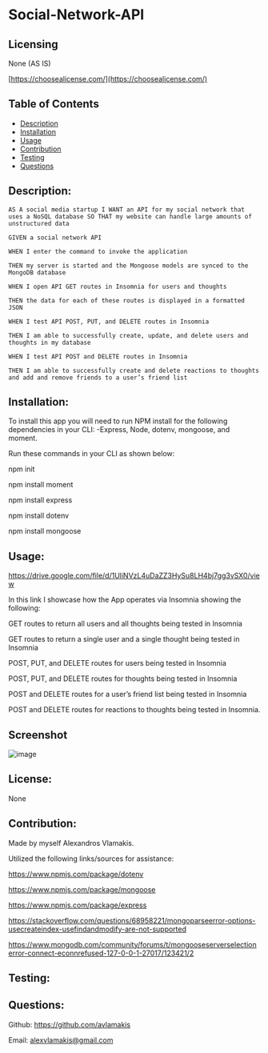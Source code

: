 # Social-Network-API

## Licensing
None (AS IS)

[https://choosealicense.com/](https://choosealicense.com/)

## Table of Contents
  - [Description](#description)
  - [Installation](#installation)
  - [Usage](#usage)
  - [Contribution](#contribution)
  - [Testing](#testing)
  - [Questions](#questions)
  
## Description:
`AS A social media startup
I WANT an API for my social network that uses a NoSQL database
SO THAT my website can handle large amounts of unstructured data`

`GIVEN a social network API`

`WHEN I enter the command to invoke the application`

`THEN my server is started and the Mongoose models are synced to the MongoDB database`

`WHEN I open API GET routes in Insomnia for users and thoughts`

`THEN the data for each of these routes is displayed in a formatted JSON`

`WHEN I test API POST, PUT, and DELETE routes in Insomnia`

`THEN I am able to successfully create, update, and delete users and thoughts in my database`

`WHEN I test API POST and DELETE routes in Insomnia`

`THEN I am able to successfully create and delete reactions to thoughts and add and remove friends to a user’s friend list`

## Installation:
To install this app you will need to run NPM install for the following dependencies in your CLI: 
-Express, Node, dotenv, mongoose, and moment.

Run these commands in your CLI as shown below:

npm init

npm install moment

npm install express

npm install dotenv

npm install mongoose

## Usage:
https://drive.google.com/file/d/1UliNVzL4uDaZZ3HySu8LH4bj7gg3vSX0/view

In this link I showcase how the App operates via Insomnia showing the following:

GET routes to return all users and all thoughts being tested in Insomnia

GET routes to return a single user and a single thought being tested in Insomnia

POST, PUT, and DELETE routes for users being tested in Insomnia

POST, PUT, and DELETE routes for thoughts being tested in Insomnia

POST and DELETE routes for a user’s friend list being tested in Insomnia

POST and DELETE routes for reactions to thoughts being tested in Insomnia.


## Screenshot
![image](https://user-images.githubusercontent.com/91172337/156904029-ad942274-e702-4e97-b346-70122eee1565.png)

## License:
None

## Contribution:
Made by myself Alexandros Vlamakis. 

Utilized the following links/sources for assistance:

https://www.npmjs.com/package/dotenv

https://www.npmjs.com/package/mongoose

https://www.npmjs.com/package/express

https://stackoverflow.com/questions/68958221/mongoparseerror-options-usecreateindex-usefindandmodify-are-not-supported

https://www.mongodb.com/community/forums/t/mongooseserverselectionerror-connect-econnrefused-127-0-0-1-27017/123421/2


## Testing:

## Questions:
Github: https://github.com/avlamakis

Email: alexvlamakis@gmail.com
